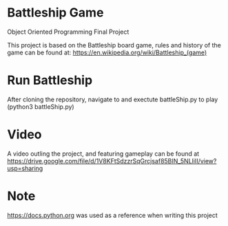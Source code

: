 # Battleship Game

Object Oriented Programming Final Project

This project is based on the Battleship board game, rules and history of the game can be found at:
https://en.wikipedia.org/wiki/Battleship_(game) 

# Run Battleship

After cloning the repository, navigate to and exectute battleShip.py to play (python3 battleShip.py)

# Video
A video outling the project, and featuring gameplay can be found at https://drive.google.com/file/d/1V8KFtSdzzrSqGrcjsaf85BIN_5NLliII/view?usp=sharing

# Note
https://docs.python.org was used as a reference when writing this project
